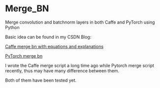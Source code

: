 # Merge_BN
Merge convolution and batchnorm layers in both Caffe and PyTorch using Python

Basic idea can be found in my CSDN Blog:

[Caffe merge bn with equations and explanations](https://blog.csdn.net/zym19941119/article/details/84635371)

[PyTorch merge bn](https://blog.csdn.net/zym19941119/article/details/84640433)

I wrote the Caffe merge script a long time ago while Pytorch merge script recently, thus may have many difference between them. 

Both of them have been tested yet.
